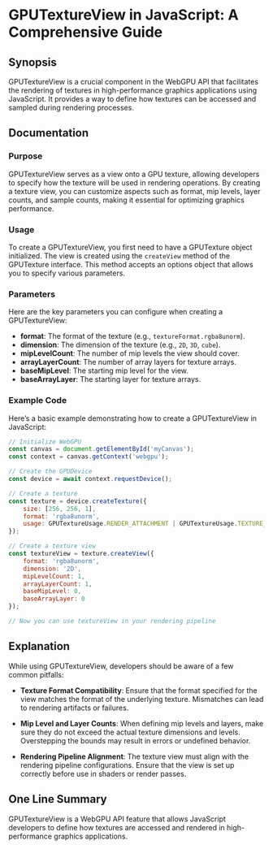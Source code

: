 <!--
Meta Description: # GPUTextureView in JavaScript: A Comprehensive Guide ## Synopsis GPUTextureView is a crucial component in the WebGPU API that facilitates the renderi...
Meta Keywords: texture, view, gputextureview, format, rendering
-->

# GPUTextureView in JavaScript: A Comprehensive Guide

## Synopsis
GPUTextureView is a crucial component in the WebGPU API that facilitates the rendering of textures in high-performance graphics applications using JavaScript. It provides a way to define how textures can be accessed and sampled during rendering processes.

## Documentation
### Purpose
GPUTextureView serves as a view onto a GPU texture, allowing developers to specify how the texture will be used in rendering operations. By creating a texture view, you can customize aspects such as format, mip levels, layer counts, and sample counts, making it essential for optimizing graphics performance.

### Usage
To create a GPUTextureView, you first need to have a GPUTexture object initialized. The view is created using the `createView` method of the GPUTexture interface. This method accepts an options object that allows you to specify various parameters.

### Parameters
Here are the key parameters you can configure when creating a GPUTextureView:
- **format**: The format of the texture (e.g., `textureFormat.rgba8unorm`).
- **dimension**: The dimension of the texture (e.g., `2D`, `3D`, `cube`).
- **mipLevelCount**: The number of mip levels the view should cover.
- **arrayLayerCount**: The number of array layers for texture arrays.
- **baseMipLevel**: The starting mip level for the view.
- **baseArrayLayer**: The starting layer for texture arrays.

### Example Code
Here’s a basic example demonstrating how to create a GPUTextureView in JavaScript:

```javascript
// Initialize WebGPU
const canvas = document.getElementById('myCanvas');
const context = canvas.getContext('webgpu');

// Create the GPUDevice
const device = await context.requestDevice();

// Create a texture
const texture = device.createTexture({
    size: [256, 256, 1],
    format: 'rgba8unorm',
    usage: GPUTextureUsage.RENDER_ATTACHMENT | GPUTextureUsage.TEXTURE_BINDING
});

// Create a texture view
const textureView = texture.createView({
    format: 'rgba8unorm',
    dimension: '2D',
    mipLevelCount: 1,
    arrayLayerCount: 1,
    baseMipLevel: 0,
    baseArrayLayer: 0
});

// Now you can use textureView in your rendering pipeline
```

## Explanation
While using GPUTextureView, developers should be aware of a few common pitfalls:

- **Texture Format Compatibility**: Ensure that the format specified for the view matches the format of the underlying texture. Mismatches can lead to rendering artifacts or failures.
  
- **Mip Level and Layer Counts**: When defining mip levels and layers, make sure they do not exceed the actual texture dimensions and levels. Overstepping the bounds may result in errors or undefined behavior.

- **Rendering Pipeline Alignment**: The texture view must align with the rendering pipeline configurations. Ensure that the view is set up correctly before use in shaders or render passes.

## One Line Summary
GPUTextureView is a WebGPU API feature that allows JavaScript developers to define how textures are accessed and rendered in high-performance graphics applications.